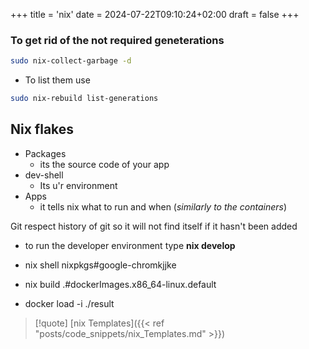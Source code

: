 +++
title = 'nix'
date = 2024-07-22T09:10:24+02:00
draft = false
+++


### To get rid of the  not required  geneterations 

```bash 
sudo nix-collect-garbage -d
```

- To list them use 

```bash 
sudo nix-rebuild list-generations
```




## Nix flakes 

- Packages 
	- its the source code of your app 
- dev-shell 
	- Its u'r environment 
- Apps 
	- it tells nix what to run and when (*similarly to the containers*)

Git respect history of git so it will not find itself if it hasn't been added


- to run the   developer environment type **nix develop**

- nix shell nixpkgs#google-chromkjjke
- nix build .#dockerImages.x86_64-linux.default
- docker load -i ./result


>[!quote] [nix Templates]({{< ref "posts/code_snippets/nix_Templates.md" >}})
